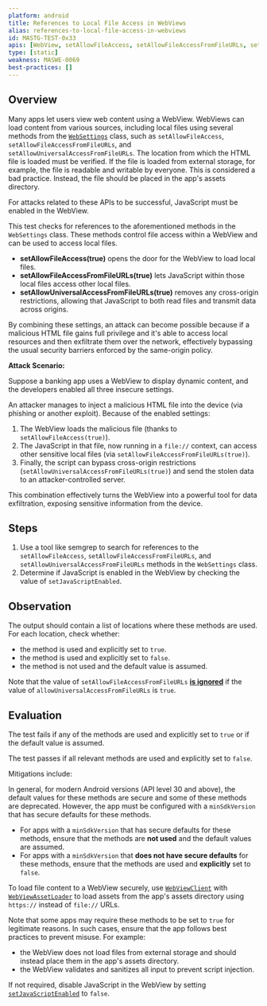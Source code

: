 ```yaml
---
platform: android
title: References to Local File Access in WebViews
alias: references-to-local-file-access-in-webviews
id: MASTG-TEST-0x33
apis: [WebView, setAllowFileAccess, setAllowFileAccessFromFileURLs, setAllowUniversalAccessFromFileURLs]
type: [static]
weakness: MASWE-0069
best-practices: []
---
```


## Overview

Many apps let users view web content using a WebView. WebViews can load content from various sources, including local files using several methods from the [`WebSettings`](https://developer.android.com/reference/android/webkit/WebSettings.html) class, such as `setAllowFileAccess`, `setAllowFileAccessFromFileURLs`, and `setAllowUniversalAccessFromFileURLs`. The location from which the HTML file is loaded must be verified. If the file is loaded from external storage, for example, the file is readable and writable by everyone. This is considered a bad practice. Instead, the file should be placed in the app's assets directory.

For attacks related to these APIs to be successful, JavaScript must be enabled in the WebView.

This test checks for references to the aforementioned methods in the `WebSettings` class. These methods control file access within a WebView and can be used to access local files.

- **setAllowFileAccess(true)** opens the door for the WebView to load local files.
- **setAllowFileAccessFromFileURLs(true)** lets JavaScript within those local files access other local files.
- **setAllowUniversalAccessFromFileURLs(true)** removes any cross-origin restrictions, allowing that JavaScript to both read files and transmit data across origins.

By combining these settings, an attack can become possible because if a malicious HTML file gains full privilege and it's able to access local resources and then exfiltrate them over the network, effectively bypassing the usual security barriers enforced by the same-origin policy.

**Attack Scenario:**

Suppose a banking app uses a WebView to display dynamic content, and the developers enabled all three insecure settings.

An attacker manages to inject a malicious HTML file into the device (via phishing or another exploit). Because of the enabled settings:

1. The WebView loads the malicious file (thanks to `setAllowFileAccess(true)`).  
2. The JavaScript in that file, now running in a `file://` context, can access other sensitive local files (via `setAllowFileAccessFromFileURLs(true)`).  
3. Finally, the script can bypass cross-origin restrictions (`setAllowUniversalAccessFromFileURLs(true)`) and send the stolen data to an attacker-controlled server.

This combination effectively turns the WebView into a powerful tool for data exfiltration, exposing sensitive information from the device.

## Steps

1. Use a tool like semgrep to search for references to the `setAllowFileAccess`, `setAllowFileAccessFromFileURLs`, and `setAllowUniversalAccessFromFileURLs` methods in the `WebSettings` class.
2. Determine if JavaScript is enabled in the WebView by checking the value of `setJavaScriptEnabled`.

## Observation

The output should contain a list of locations where these methods are used. For each location, check whether:

- the method is used and explicitly set to `true`.
- the method is used and explicitly set to `false`.
- the method is not used and the default value is assumed.

Note that the value of `setAllowFileAccessFromFileURLs` [**is ignored**](https://developer.android.com/reference/android/webkit/WebSettings#setAllowFileAccessFromFileURLs(boolean)) if the value of `allowUniversalAccessFromFileURLs` is `true`.

## Evaluation

The test fails if any of the methods are used and explicitly set to `true` or if the default value is assumed.

The test passes if all relevant methods are used and explicitly set to `false`.

Mitigations include:

In general, for modern Android versions (API level 30 and above), the default values for these methods are secure and some of these methods are deprecated. However, the app must be configured with a `minSdkVersion` that has secure defaults for these methods.

- For apps with a `minSdkVersion` that has secure defaults for these methods, ensure that the methods are **not used** and the default values are assumed.
- For apps with a `minSdkVersion` that **does not have secure defaults** for these methods, ensure that the methods are used and **explicitly** set to `false`.

To load file content to a WebView securely, use [`WebViewClient`](https://developer.android.com/reference/android/webkit/WebViewClient) with [`WebViewAssetLoader`](https://developer.android.com/reference/androidx/webkit/WebViewAssetLoader) to load assets from the app's assets directory using `https://` instead of `file://` URLs.

Note that some apps may require these methods to be set to `true` for legitimate reasons. In such cases, ensure that the app follows best practices to prevent misuse. For example:

- the WebView does not load files from external storage and should instead place them in the app's assets directory.
- the WebView validates and sanitizes all input to prevent script injection.

If not required, disable JavaScript in the WebView by setting [`setJavaScriptEnabled`](https://developer.android.com/reference/android/webkit/WebSettings.html#setJavaScriptEnabled%28boolean%29) to `false`.

